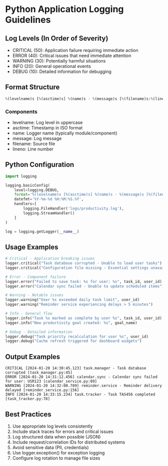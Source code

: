 # Python Application Logging Guidelines

## Log Levels (In Order of Severity)

- CRITICAL (50): Application failure requiring immediate action
- ERROR (40): Critical issues that need immediate attention
- WARNING (30): Potentially harmful situations
- INFO (20): General operational events
- DEBUG (10): Detailed information for debugging

## Format Structure

```python
%(levelname)s [%(asctime)s] %(name)s - %(message)s [%(filename)s:%(lineno)d]
```

### Components

- levelname: Log level in uppercase
- asctime: Timestamp in ISO format
- name: Logger name (typically module/component)
- message: Log message
- filename: Source file
- lineno: Line number

## Python Configuration

```python
import logging

logging.basicConfig(
    level=logging.DEBUG,
    format='%(levelname)s [%(asctime)s] %(name)s - %(message)s [%(filename)s:%(lineno)d]',
    datefmt='%Y-%m-%d %H:%M:%S.%f',
    handlers=[
        logging.FileHandler('logs/productivity.log'),
        logging.StreamHandler()
    ]
)

log = logging.getLogger(__name__)
```

## Usage Examples

```python
# Critical - Application breaking issues
logger.critical("Task database corrupted - Unable to load user tasks")
logger.critical("Configuration file missing - Essential settings unavailable")

# Error - Component failure
logger.error("Failed to save task: %s for user: %s", task_id, user_id)
logger.error("Calendar sync failed - Unable to update scheduled items")

# Warning - Notable issues
logger.warning("User %s exceeded daily task limit", user_id)
logger.warning("Reminder service experiencing delays > 5 minutes")

# Info - General flow
logger.info("Task %s marked as complete by user %s", task_id, user_id)
logger.info("New productivity goal created: %s", goal_name)

# Debug - Detailed information
logger.debug("Task priority recalculation for user %s", user_id)
logger.debug("Cache refresh triggered for dashboard widgets")
```

## Output Examples

```
CRITICAL [2024-01-20 14:30:45.123] task.manager - Task database corrupted [task_manager.py:45]
ERROR [2024-01-20 14:31:12.456] calendar.sync - Calendar sync failed for user: USR123 [calendar_service.py:89]
WARNING [2024-01-20 14:32:00.789] reminder.service - Reminder delivery delayed [reminder_service.py:156]
INFO [2024-01-20 14:33:15.234] task.tracker - Task TAS456 completed [task_tracker.py:78]
```

## Best Practices

1. Use appropriate log levels consistently
2. Include stack traces for errors and critical issues
3. Log structured data when possible (JSON)
4. Include request/correlation IDs for distributed systems
5. Avoid sensitive data (PII, credentials)
6. Use logger.exception() for exception logging
7. Configure log rotation to manage file sizes
